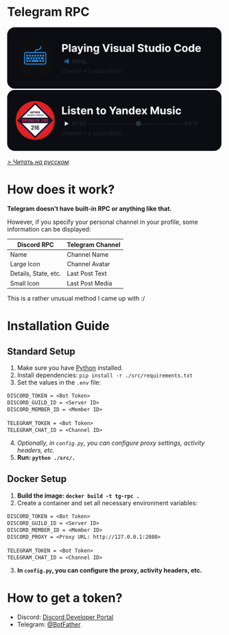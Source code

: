 # Telegram RPC

<img src="./res/vscode_rpc.png" width="500">
<img src="./res/ym_rpc.png" width="500">

<br>

*[> Читать на русском ](./res/README_RU.md)*

# How does it work?

**Telegram doesn't have built-in RPC or anything like that.**

However, if you specify your personal channel in your profile, some information can be displayed:

| **Discord RPC**      | **Telegram Channel** |
| -------------------- | -------------------- |
| Name                 | Channel Name         |
| Large Icon           | Channel Avatar       |
| Details, State, etc. | Last Post Text       |
| Small Icon           | Last Post Media      |

This is a rather unusual method I came up with :/

# Installation Guide

## Standard Setup

1. Make sure you have [Python](https://www.python.org) installed.
2. Install dependencies: `pip install -r ./src/requirements.txt`
3. Set the values in the `.env` file:
```
DISCORD_TOKEN = <Bot Token>
DISCORD_GUILD_ID = <Server ID>
DISCORD_MEMBER_ID = <Member ID>

TELEGRAM_TOKEN = <Bot Token>
TELEGRAM_CHAT_ID = <Channel ID>
```
4. *Optionally, in `config.py`, you can configure proxy settings, activity headers, etc.*
5. **Run: `python ./src/.`**

## Docker Setup
1. **Build the image: `docker build -t tg-rpc .`**
2. Create a container and set all necessary environment variables:

```
DISCORD_TOKEN = <Bot Token>
DISCORD_GUILD_ID = <Server ID>
DISCORD_MEMBER_ID = <Member ID>
DISCORD_PROXY = <Proxy URL: http://127.0.0.1:2080>

TELEGRAM_TOKEN = <Bot Token>
TELEGRAM_CHAT_ID = <Channel ID>
```
3. **In `config.py`, you can configure the proxy, activity headers, etc.**

# How to get a token?
* Discord: [Discord Developer Portal](https://discord.com/developers/applications)
* Telegram: [@BotFather](https://t.me/BotFather)
